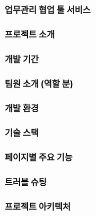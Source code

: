 # 업무관리 협업 툴 서비스



# 프로젝트 소개


# 개발 기간


# 팀원 소개 (역할 분)


# 개발 환경


# 기술 스택


# 페이지별 주요 기능


# 트러블 슈팅


# 프로젝트 아키텍처

